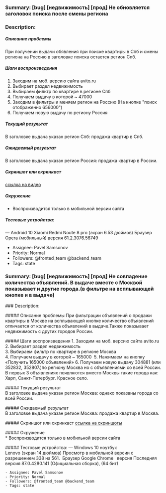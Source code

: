 ﻿### Summary: [bug] [недвижимость] [прод] Не обновляется заголовок поиска после смены региона 

### Description:

##### Описание проблемы
При получении выдачи обявления при поиске квартиры в Спб и смены региона на Россию в заголовке поиска остается регион Спб.

##### Шаги воспроизведения
1. Заходим на моб. версию сайта avito.ru 
2. Выбирает раздел недвижимость
3. Выбираем фильтр по квартире в регионе Спб
4. Получаем выдачу в которой ~
47000 
5. Заходим в фильтры и меняем регион на Россию (На кнопке "поиск отображенно 656000")
6. Получаем новую выдачу по региону Россия

##### Текущий результат
В заголовке выдача указан регион Спб: продажа квартир в Спб.

##### Ожидаемый результат
В заголовке выдача указан регион Россия: продажа квартир в России.

##### Скриншот или скринкаст 
[cсылка на видео](https://yadi.sk/d/JMsD1J7k3y9_3A)

##### Окружение
* Воспроизводится только в мобильной версии сайта 

##### Тестовые устройства:
— Android 10 Xiaomi Redmi Noute 8 pro (экран 6.53 дюймов) 
Браузер Opera (мобильный)
версия 61.2.3076.56749

- Assignee: Pavel Samsonov
- Priority: Normal 
- Followers: @fronted_team @backend_team 
- Tags: state

### Summary: [bug] [недвижимость] [прод] Не совпадение количества объявлений. В выдаче вместе с Москвой показывает и другие города.(в фильтре на всплывающей кнопке и в выдаче) 

### Description:

##### Описание проблемы
При фильтрации объявлений о продажи квартиры в Москве на всплывающей кнопке количество объявлений отличается от количества объявлений в выдаче.Также показывает недвижимость с других городов России.

##### Шаги воспроизведения
1. Заходим на моб. версию сайта avito.ru 
2. Выбирает раздел недвижимость
3. Выбираем фильтр по квартире в регионе Москва
4. Получаем выдачу в которой ~
165000 
5. Нажимаем на кнопку «Получить 165000 объявлений»
6. Получаем новую выдачу 304881 (или 352832, 352807.)по региону Москва но с объявлениями со всей России.
В первых 3 объявлениях появляются вместо Москвы такие города как: Харп, Санкт-Петербург. Красное село.

##### Текущий результат
В заголовке выдача указан регион Москва: однако показаны города со всей России. 

##### Ожидаемый результат
В заголовке выдача указан регион Москва: продажа квартир в Москва.

##### Скриншот или скринкаст
[сcылка на скриншоты](https://yadi.sk/d/O3U0t1NNxs6kcg)

##### Окружение
* Воспроизводится только в мобильной версии сайта 

##### Тестовые устройства:
— Windows 10 ноутбук Lenovo (экран 14 дюймов)
Просмотр в мобильной версии с разрешением 338 на 561. 
Браузер Google Chrome
 
версия Последняя версия 87.0.4280.141 (Официальная сборка), (64 бит)


```
- Assignee: Pavel Samsonov
- Priority: Normal 
- Followers: @fronted_team @backend_team 
- Tags: state
```


